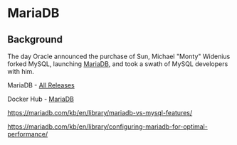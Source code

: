 # MariaDB

## Background

The day Oracle announced the purchase of Sun, Michael "Monty" Widenius forked MySQL, launching [MariaDB](https://mariadb.com/), and took a swath of MySQL developers with him.

MariaDB - [All Releases](https://downloads.mariadb.org/mariadb/+releases/)

Docker Hub - [MariaDB](https://hub.docker.com/_/mariadb)

https://mariadb.com/kb/en/library/mariadb-vs-mysql-features/



https://mariadb.com/kb/en/library/configuring-mariadb-for-optimal-performance/



